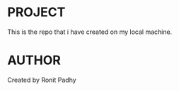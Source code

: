 # PROJECT
This is the repo that i have created on my local machine.

# AUTHOR
Created by Ronit Padhy